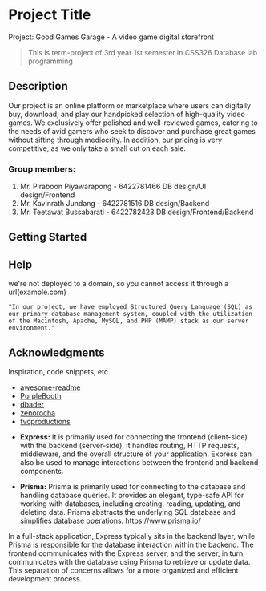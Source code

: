 # Project Title

Project: Good Games Garage - A video game digital storefront
> This is term-project of 3rd year 1st semester in CSS326 Database lab programming

## Description

Our project is an online platform or marketplace where users can digitally buy, download, and play our handpicked selection of high-quality video games. We exclusively offer polished and well-reviewed games, catering to the needs of avid gamers who seek to discover and purchase great games without sifting through mediocrity. In addition, our pricing is very competitive, as we only take a small cut on each sale.

### Group members:

1. Mr. Piraboon Piyawarapong - 6422781466
DB design/UI design/Frontend
2. Mr. Kavinrath Jundang - 6422781516
DB design/Backend
3. Mr. Teetawat Bussabarati - 6422782423
DB design/Frontend/Backend


## Getting Started

## Help

we're not deployed to a domain, so you cannot access it through a url(example.com)

```
"In our project, we have employed Structured Query Language (SQL) as our primary database management system, coupled with the utilization of the Macintosh, Apache, MySQL, and PHP (MAMP) stack as our server environment."
```

<!-- ## Version History

* 0.2
    * Various bug fixes and optimizations
    * See [commit change]() or See [release history]()
* 0.1
    * Initial Release -->

## Acknowledgments

Inspiration, code snippets, etc.
* [awesome-readme](https://github.com/matiassingers/awesome-readme)
* [PurpleBooth](https://gist.github.com/PurpleBooth/109311bb0361f32d87a2)
* [dbader](https://github.com/dbader/readme-template)
* [zenorocha](https://gist.github.com/zenorocha/4526327)
* [fvcproductions](https://gist.github.com/fvcproductions/1bfc2d4aecb01a834b46)

- **Express:** It is primarily used for connecting the frontend (client-side) with the backend (server-side). It handles routing, HTTP requests, middleware, and the overall structure of your application. Express can also be used to manage interactions between the frontend and backend components.

- **Prisma:** Prisma is primarily used for connecting to the database and handling database queries. It provides an elegant, type-safe API for working with databases, including creating, reading, updating, and deleting data. Prisma abstracts the underlying SQL database and simplifies database operations.
https://www.prisma.io/

In a full-stack application, Express typically sits in the backend layer, while Prisma is responsible for the database interaction within the backend. The frontend communicates with the Express server, and the server, in turn, communicates with the database using Prisma to retrieve or update data. This separation of concerns allows for a more organized and efficient development process.
